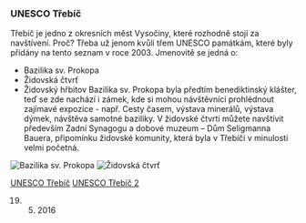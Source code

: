 ### UNESCO Třebíč

Třebíč je jedno z okresních měst Vysočiny, které rozhodně stojí za navštívení. Proč? Třeba už jenom kvůli třem UNESCO památkám, 
které byly přidány na tento seznam v roce 2003. Jmenovitě se jedná o:
-	Bazilika sv. Prokopa
-	Židovská čtvrť
-	Židovský hřbitov
Bazilika sv. Prokopa byla předtím benediktinský klášter, teď se zde nachází i zámek, kde si mohou návštěvníci prohlédnout 
zajímavé expozice - např. Cesty časem, výstava minerálů, výstava dýmek, návštěva samotné baziliky.
V židovské čtvrti můžete navštívit především Zadní Synagogu a dobové muzeum – Dům Seligmanna Bauera, připomínku židovské 
komunity, která byla v Třebíči v minulosti velmi početná.

![Bazilika sv. Prokopa](/images/bazilika.jpeg "Bazilika")
![Židovská čtvrť](/images/zidovskactvrt.jpeg "Židovská čtvrť")

[UNESCO Třebíč](http://www.trebic.cz/unesco/)
[UNESCO Třebíč 2](http://www.unesco-czech.cz/trebic/predstaveni/)


19. 5. 2016
